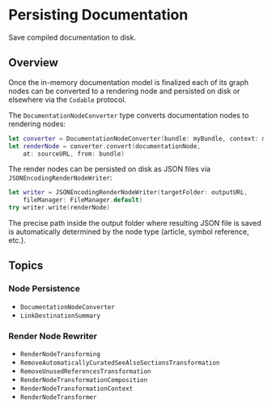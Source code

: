 # Persisting Documentation

Save compiled documentation to disk.

## Overview

Once the in-memory documentation model is finalized each of its graph nodes can be converted to a rendering node and persisted on disk or elsewhere via the `Codable` protocol.

The ``DocumentationNodeConverter`` type converts documentation nodes to rendering nodes:

```swift
let converter = DocumentationNodeConverter(bundle: myBundle, context: myContext)
let renderNode = converter.convert(documentationNode, 
    at: sourceURL, from: bundle)
```

The render nodes can be persisted on disk as JSON files via `JSONEncodingRenderNodeWriter`:

```swift
let writer = JSONEncodingRenderNodeWriter(targetFolder: outputURL, 
    fileManager: FileManager.default)
try writer.write(renderNode)
```

The precise path inside the output folder where resulting JSON file is saved is automatically determined by the node type (article, symbol reference, etc.).

## Topics

### Node Persistence

- ``DocumentationNodeConverter``
- ``LinkDestinationSummary``

### Render Node Rewriter

- ``RenderNodeTransforming``
- ``RemoveAutomaticallyCuratedSeeAlsoSectionsTransformation``
- ``RemoveUnusedReferencesTransformation``
- ``RenderNodeTransformationComposition``
- ``RenderNodeTransformationContext``
- ``RenderNodeTransformer``

<!-- Copyright (c) 2021 Apple Inc and the Swift Project authors. All Rights Reserved. -->
